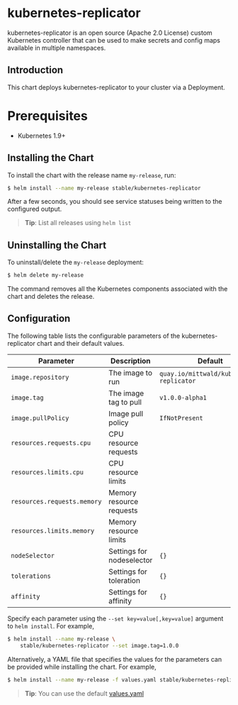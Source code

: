 # kubernetes-replicator

kubernetes-replicator is an open source (Apache 2.0 License) custom Kubernetes controller that can be used to make secrets and config maps available in multiple namespaces.

## Introduction

This chart deploys kubernetes-replicator to your cluster via a Deployment.

# Prerequisites

- Kubernetes 1.9+

## Installing the Chart

To install the chart with the release name `my-release`, run:

```bash
$ helm install --name my-release stable/kubernetes-replicator
```

After a few seconds, you should see service statuses being written to the configured output.

> **Tip**: List all releases using `helm list`

## Uninstalling the Chart

To uninstall/delete the `my-release` deployment:

```bash
$ helm delete my-release
```

The command removes all the Kubernetes components associated with the chart and deletes the release.

## Configuration

The following table lists the configurable parameters of the kubernetes-replicator chart and their default values.

|             Parameter               |            Description              |                    Default                |
|-------------------------------------|-------------------------------------|-------------------------------------------|
| `image.repository`                  | The image to run                    | `quay.io/mittwald/kubernetes-replicator`  |
| `image.tag`                         | The image tag to pull               | `v1.0.0-alpha1`                           |
| `image.pullPolicy`                  | Image pull policy                   | `IfNotPresent`                            |
| `resources.requests.cpu`            | CPU resource requests               |                                           |
| `resources.limits.cpu`              | CPU resource limits                 |                                           |
| `resources.requests.memory`         | Memory resource requests            |                                           |
| `resources.limits.memory`           | Memory resource limits              |                                           |
| `nodeSelector`                      | Settings for nodeselector           | `{}`                                      |
| `tolerations`                       | Settings for toleration             | `{}`                                      |
| `affinity`                          | Settings for affinity               | `{}`                                      |



Specify each parameter using the `--set key=value[,key=value]` argument to `helm install`. For example,

```bash
$ helm install --name my-release \
    stable/kubernetes-replicator --set image.tag=1.0.0
```

Alternatively, a YAML file that specifies the values for the parameters can be provided while installing the chart. For example,

```bash
$ helm install --name my-release -f values.yaml stable/kubernetes-replicator
```

> **Tip**: You can use the default [values.yaml](values.yaml)



